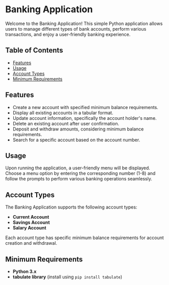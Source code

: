 # Banking Application

Welcome to the Banking Application! This simple Python application allows users to manage different types of bank accounts, perform various transactions, and enjoy a user-friendly banking experience.

## Table of Contents

- [Features](#features)
- [Usage](#usage)
- [Account Types](#account-types)
- [Minimum Requirements](#minimum-requirements)

## Features

- Create a new account with specified minimum balance requirements.
- Display all existing accounts in a tabular format.
- Update account information, specifically the account holder's name.
- Delete an existing account after user confirmation.
- Deposit and withdraw amounts, considering minimum balance requirements.
- Search for a specific account based on the account number.

## Usage

Upon running the application, a user-friendly menu will be displayed. Choose a menu option by entering the corresponding number (1-8) and follow the prompts to perform various banking operations seamlessly.

## Account Types

The Banking Application supports the following account types:

- **Current Account**
- **Savings Account**
- **Salary Account**

Each account type has specific minimum balance requirements for account creation and withdrawal.

## Minimum Requirements

- **Python 3.x**
- **tabulate library** (install using `pip install tabulate`)

